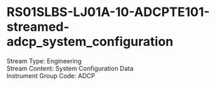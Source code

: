 # RS01SLBS-LJ01A-10-ADCPTE101-streamed-adcp_system_configuration

Stream Type: Engineering<br>
Stream Content: System Configuration Data<br>
Instrument Group Code: ADCP<br>
